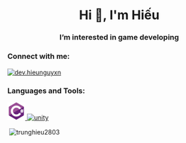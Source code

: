 <h1 align="center">Hi 👋, I'm Hiếu</h1>
<h3 align="center">I’m interested in game developing</h3>

<h3 align="left">Connect with me:</h3>
<p align="left">
<a href="https://dev.to/dev.hieunguyxn" target="blank"><img align="center" src="https://raw.githubusercontent.com/rahuldkjain/github-profile-readme-generator/master/src/images/icons/Social/devto.svg" alt="dev.hieunguyxn" height="30" width="40" /></a>
</p>

<h3 align="left">Languages and Tools:</h3>
<p align="left"> <a href="https://www.w3schools.com/cs/" target="_blank" rel="noreferrer"> <img src="https://raw.githubusercontent.com/devicons/devicon/master/icons/csharp/csharp-original.svg" alt="csharp" width="40" height="40"/> </a> <a href="https://unity.com/" target="_blank" rel="noreferrer"> <img src="https://www.vectorlogo.zone/logos/unity3d/unity3d-icon.svg" alt="unity" width="40" height="40"/> </a> </p>

<p>&nbsp;<img align="center" src="https://github-readme-stats.vercel.app/api?username=trunghieu2803&show_icons=true&locale=en" alt="trunghieu2803" /></p>
